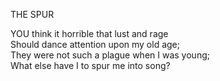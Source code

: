 THE SPUR  
  
YOU think it horrible that lust and rage  
Should dance attention upon my old age;  
They were not such a plague when I was young;  
What else have I to spur me into song?  
